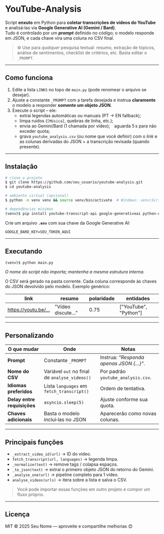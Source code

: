 # YouTube‑Analysis

Script **enxuto** em Python para **coletar transcrições de vídeos do YouTube**
e analisá‑las via **Google Generative AI (Gemini / Bard)**.  
Tudo é controlado por um **_prompt_** definido no código; o modelo responde em
JSON, e cada chave vira uma coluna no CSV final.

> ⚙️ Use para *qualquer* pesquisa textual: resumo, extração de tópicos,
análise de sentimentos, checklist de critérios, etc.  Basta editar o
`_PROMPT`.

---

## Como funciona

1. Edite a lista `LINKS` no topo de `main.py` (pode renomear o
   arquivo se desejar).
2. Ajuste a constante `_PROMPT` com a tarefa desejada e instrua **claramente**
   o modelo a responder **somente um objeto JSON**.
3. Execute o script – ele:
   * extrai legendas automáticas ou manuais (PT → EN fallback);
   * limpa ruídos (`[Música]`, quebras de linha, etc.);
   * envia ao Gemini/Bard (1 chamada por vídeo); aguarda 5 s para não exceder
     quota;
   * grava `youtube_analysis.csv` (ou nome que você definir) com o *link* e as
     colunas derivadas do JSON + a transcrição revisada (quando presente).

---

## Instalação

```bash
# clone o projeto
$ git clone https://github.com/seu_usuario/youtube-analysis.git
$ cd youtube-analysis

# ambiente virtual (opcional)
$ python -m venv venv && source venv/bin/activate  # Windows: venv\Scripts\activate

# dependências mínimas
(venv)$ pip install youtube-transcript-api google-generativeai python-dotenv pandas
```

Crie um arquivo **`.env`** com sua chave da Google Generative AI:
```dotenv
GOOGLE_BARD_KEY=SEU_TOKEN_AQUI
```

---

## Executando

```bash
(venv)$ python main.py
```

*O nome do script não importa; mantenha a mesma estrutura interna.*

O CSV será gerado na pasta corrente.  Cada coluna corresponde às chaves do
JSON devolvido pelo modelo. Exemplo genérico:

| link | resumo | polaridade | entidades |
|------|--------|-----------|-----------|
| https://youtu.be/… | "Vídeo discute…" | 0.75 | ["YouTube", "Python"] |

---

## Personalizando

| O que mudar | Onde | Notas |
|-------------|------|-------|
| **Prompt** | Constante `_PROMPT` | Instrua: *"Responda apenas JSON {…}"*. |
| **Nome do CSV** | Variável `out` no final de `analyse_videos()` | Por padrão `youtube_analysis.csv`. |
| **Idiomas preferidos** | Lista `languages` em `fetch_transcript()` | Ordem de tentativa. |
| **Delay entre requisições** | `asyncio.sleep(5)` | Ajuste conforme sua quota. |
| **Chaves adicionais** | Basta o modelo incluí‑las no JSON | Aparecerão como novas colunas. |

---

## Principais funções

* `_extract_video_id(url)` → ID do vídeo.
* `fetch_transcript(url, languages)` → legenda limpa.
* `_normalize(text)` → remove tags / colapsa espaços.
* `_to_json(text)` → extrai o primeiro objeto JSON do retorno do Gemini.
* `_analyse_one(url)` → pipeline completo para 1 vídeo.
* `analyse_videos(urls)` → itera sobre a lista e salva o CSV.

> Você pode importar essas funções em outro projeto e compor um fluxo próprio.

---

## Licença

MIT © 2025 Seu Nome — aproveite e compartilhe melhorias 😊
